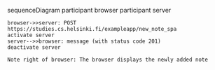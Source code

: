 sequenceDiagram
    participant browser
    participant server

    browser->>server: POST https://studies.cs.helsinki.fi/exampleapp/new_note_spa 
    activate server
    server-->>browser: message (with status code 201)
    deactivate server

    Note right of browser: The browser displays the newly added note 
    